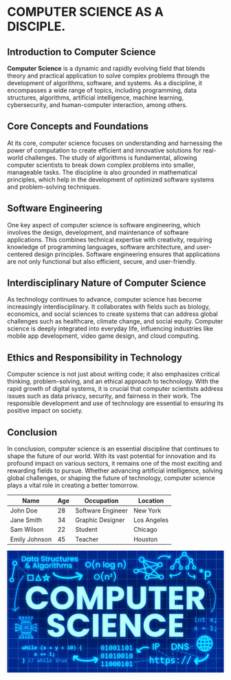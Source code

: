 # COMPUTER SCIENCE AS A DISCIPLE.

## Introduction to Computer Science

**Computer Science** is a dynamic and rapidly evolving field that blends theory and practical application to solve complex problems through the development of algorithms, software, and systems. As a discipline, it encompasses a wide range of topics, including programming, data structures, algorithms, artificial intelligence, machine learning, cybersecurity, and human-computer interaction, among others.

## Core Concepts and Foundations

At its core, computer science focuses on understanding and harnessing the power of computation to create efficient and innovative solutions for real-world challenges. The study of algorithms is fundamental, allowing computer scientists to break down complex problems into smaller, manageable tasks. The discipline is also grounded in mathematical principles, which help in the development of optimized software systems and problem-solving techniques.

## Software Engineering

One key aspect of computer science is software engineering, which involves the design, development, and maintenance of software applications. This combines technical expertise with creativity, requiring knowledge of programming languages, software architecture, and user-centered design principles. Software engineering ensures that applications are not only functional but also efficient, secure, and user-friendly.

## Interdisciplinary Nature of Computer Science

As technology continues to advance, computer science has become increasingly interdisciplinary. It collaborates with fields such as biology, economics, and social sciences to create systems that can address global challenges such as healthcare, climate change, and social equity. Computer science is deeply integrated into everyday life, influencing industries like mobile app development, video game design, and cloud computing.

## Ethics and Responsibility in Technology

Computer science is not just about writing code; it also emphasizes critical thinking, problem-solving, and an ethical approach to technology. With the rapid growth of digital systems, it is crucial that computer scientists address issues such as data privacy, security, and fairness in their work. The responsible development and use of technology are essential to ensuring its positive impact on society.

## Conclusion

In conclusion, computer science is an essential discipline that continues to shape the future of our world. With its vast potential for innovation and its profound impact on various sectors, it remains one of the most exciting and rewarding fields to pursue. Whether advancing artificial intelligence, solving global challenges, or shaping the future of technology, computer science plays a vital role in creating a better tomorrow.

| Name          | Age | Occupation        | Location    |
| ------------- | --- | ----------------- | ----------- |
| John Doe      | 28  | Software Engineer | New York    |
| Jane Smith    | 34  | Graphic Designer  | Los Angeles |
| Sam Wilson    | 22  | Student           | Chicago     |
| Emily Johnson | 45  | Teacher           | Houston     |

![image info](../portfolio_assets/1/cs.jpg)
